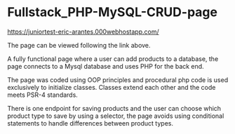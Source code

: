 # Fullstack_PHP-MySQL-CRUD-page

https://juniortest-eric-arantes.000webhostapp.com/

The page can be viewed following the link above.

A fully functional page where a user can add products to a database, the page connects to a Mysql database and uses PHP for the back end.

The page was coded using OOP principles and procedural php code is used exclusively to initialize classes.
Classes extend each other and the code meets PSR-4 standards.

There is one endpoint for saving products and the user can choose which product type to save by using a selector, the page avoids using conditional statements to handle differences between product types.

